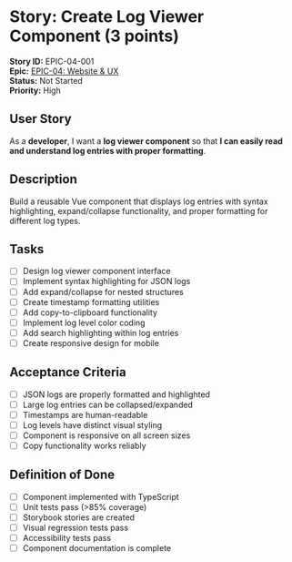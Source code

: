 # Story: Create Log Viewer Component (3 points)

**Story ID:** EPIC-04-001  
**Epic:** [EPIC-04: Website & UX](../epic-04.md)  
**Status:** Not Started  
**Priority:** High

## User Story

As a **developer**, I want a **log viewer component** so that **I can easily read and understand log entries with proper formatting**.

## Description

Build a reusable Vue component that displays log entries with syntax highlighting, expand/collapse functionality, and proper formatting for different log types.

## Tasks

- [ ] Design log viewer component interface
- [ ] Implement syntax highlighting for JSON logs
- [ ] Add expand/collapse for nested structures
- [ ] Create timestamp formatting utilities
- [ ] Add copy-to-clipboard functionality
- [ ] Implement log level color coding
- [ ] Add search highlighting within log entries
- [ ] Create responsive design for mobile

## Acceptance Criteria

- [ ] JSON logs are properly formatted and highlighted
- [ ] Large log entries can be collapsed/expanded
- [ ] Timestamps are human-readable
- [ ] Log levels have distinct visual styling
- [ ] Component is responsive on all screen sizes
- [ ] Copy functionality works reliably

## Definition of Done

- [ ] Component implemented with TypeScript
- [ ] Unit tests pass (>85% coverage)
- [ ] Storybook stories are created
- [ ] Visual regression tests pass
- [ ] Accessibility tests pass
- [ ] Component documentation is complete
